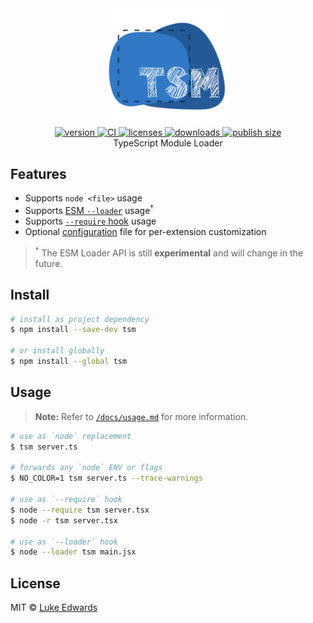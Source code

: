 <div align="center">
  <img src="logo.png" alt="tsm" width="200" />
</div>

<div align="center">
  <a href="https://npmjs.org/package/tsm">
    <img src="https://badgen.net/npm/v/tsm" alt="version" />
  </a>
  <a href="https://github.com/lukeed/tsm/actions">
    <img src="https://github.com/lukeed/tsm/workflows/CI/badge.svg" alt="CI" />
  </a>
  <a href="https://licenses.dev/npm/tsm">
    <img src="https://licenses.dev/b/npm/tsm" alt="licenses" />
  </a>
  <a href="https://npmjs.org/package/tsm">
    <img src="https://badgen.net/npm/dm/tsm" alt="downloads" />
  </a>
  <a href="https://packagephobia.now.sh/result?p=tsm">
    <img src="https://badgen.net/packagephobia/publish/tsm" alt="publish size" />
  </a>
</div>

<div align="center">TypeScript Module Loader</div>

## Features

* Supports `node <file>` usage
* Supports [ESM `--loader`](https://nodejs.org/api/esm.html#esm_loaders) usage<sup>†</sup>
* Supports [`--require` hook](https://nodejs.org/api/cli.html#cli_r_require_module) usage
* Optional [configuration](/docs/configuration.md) file for per-extension customization

> <sup>†</sup> The ESM Loader API is still **experimental** and will change in the future.

## Install

```sh
# install as project dependency
$ npm install --save-dev tsm

# or install globally
$ npm install --global tsm
```

## Usage

> **Note:** Refer to [`/docs/usage.md`](/docs/usage.md) for more information.

```sh
# use as `node` replacement
$ tsm server.ts

# forwards any `node` ENV or flags
$ NO_COLOR=1 tsm server.ts --trace-warnings

# use as `--require` hook
$ node --require tsm server.tsx
$ node -r tsm server.tsx

# use as `--loader` hook
$ node --loader tsm main.jsx
```

## License

MIT © [Luke Edwards](https://lukeed.com)
